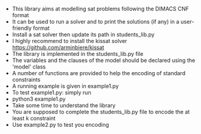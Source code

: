 - This library aims at modelling sat problems following the DIMACS CNF format
- It can be used to run a solver and to print the solutions (if any) in a user-friendly format
- Install a sat solver then update its path in students_lib.py
- I highly recommend to install the kissat solver https://github.com/arminbiere/kissat
- The library is implemented in the students_lib.py file 
- The variables and the clauses of the model should be declared using the 'model' class 
- A number of functions are provided to help the encoding of standard constraints
- A running example is given in example1.py
- To test example1.py: simply run 
- python3 example1.py
- Take some time to understand the library
- You are supposed to complete the students_lib.py file to encode the at least k constraint
- Use example2.py to test you encoding 
